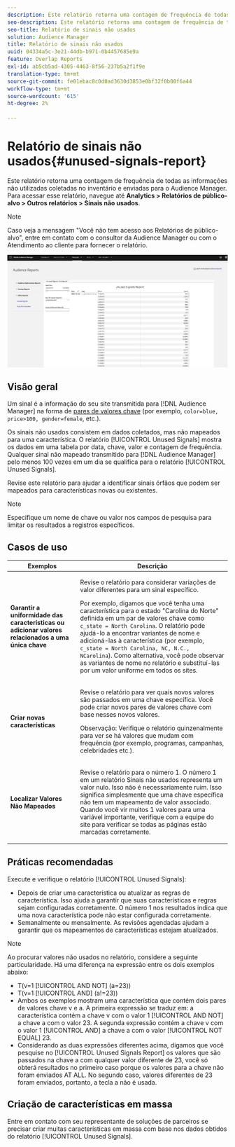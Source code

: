 ```yaml
---
description: Este relatório retorna uma contagem de frequência de todas as informações não utilizadas coletadas no inventário e enviadas para o Audience Manager.
seo-description: Este relatório retorna uma contagem de frequência de todas as informações não utilizadas coletadas no inventário e enviadas para o Audience Manager.
seo-title: Relatório de sinais não usados
solution: Audience Manager
title: Relatório de sinais não usados
uuid: 04334a5c-3e21-44db-b971-0b4457685e9a
feature: Overlap Reports
exl-id: ab5cb5ad-4305-4463-8f56-237b5a2f1f9e
translation-type: tm+mt
source-git-commit: fe01ebac8c0d0ad3630d3853e0bf32f0b00f6a44
workflow-type: tm+mt
source-wordcount: '615'
ht-degree: 2%

---
```


# Relatório de sinais não usados{#unused-signals-report}

Este relatório retorna uma contagem de frequência de todas as informações não utilizadas coletadas no inventário e enviadas para o Audience Manager. Para acessar esse relatório, navegue até **Analytics > Relatórios de público-alvo > Outros relatórios > Sinais não usados**.

>[!NOTE]
>
>Caso veja a mensagem &quot;Você não tem acesso aos Relatórios de público-alvo&quot;, entre em contato com o consultor da Audience Manager ou com o Atendimento ao cliente para fornecer o relatório.

![Captura de tela do Relatório de sinais não usados](/help/using/reporting/dynamic-reports/assets/unused-signals.png)

## Visão geral

Um sinal é a informação do seu site transmitida para [!DNL Audience Manager] na forma de [pares de valores chave](../../reference/key-value-pairs-explained.md) (por exemplo, `color=blue, price>100, gender=female`, etc.).

Os sinais não usados consistem em dados coletados, mas não mapeados para uma característica. O relatório [!UICONTROL Unused Signals] mostra os dados em uma tabela por data, chave, valor e contagem de frequência. Qualquer sinal não mapeado transmitido para [!DNL Audience Manager] pelo menos 100 vezes em um dia se qualifica para o relatório [!UICONTROL Unused Signals].

Revise este relatório para ajudar a identificar sinais órfãos que podem ser mapeados para características novas ou existentes.

>[!NOTE]
>
>Especifique um nome de chave ou valor nos campos de pesquisa para limitar os resultados a registros específicos.

## Casos de uso

<table id="table_E5EE0EC078E14EF4B197243488517A2D"> 
 <thead> 
  <tr> 
   <th colname="col1" class="entry"> Exemplos </th> 
   <th colname="col2" class="entry"> Descrição </th> 
  </tr> 
 </thead>
 <tbody> 
  <tr> 
   <td colname="col1"> <p><b>Garantir a uniformidade das características ou adicionar valores relacionados a uma única chave</b> </p> </td> 
   <td colname="col2"> <p>Revise o relatório para considerar variações de valor diferentes para um sinal específico. </p> <p>Por exemplo, digamos que você tenha uma característica para o estado "Carolina do Norte" definida em um par de valores chave como <code> c_state = North Carolina</code>. O relatório pode ajudá-lo a encontrar variantes de nome e adicioná-las à característica (por exemplo, <code> c_state = North Carolina, NC, N.C., NCarolina</code>). Como alternativa, você pode observar as variantes de nome no relatório e substituí-las por um valor uniforme em todos os sites. </p> <p> </p> </td> 
  </tr> 
  <tr> 
   <td colname="col1"> <p><b>Criar novas características</b> </p> </td> 
   <td colname="col2"> <p>Revise o relatório para ver quais novos valores são passados em uma chave específica. Você pode criar novos pares de valores chave com base nesses novos valores. </p> <p> <p>Observação:  Verifique o relatório quinzenalmente para ver se há valores que mudam com frequência (por exemplo, programas, campanhas, celebridades etc.). </p> </p> </td> 
  </tr> 
  <tr> 
   <td colname="col1"> <p><b>Localizar Valores Não Mapeados</b> </p> </td> 
   <td colname="col2"> <p>Revise o relatório para o número 1. O número 1 em um relatório <span class="wintitle"> Sinais não usados</span> representa um valor nulo. Isso não é necessariamente ruim. Isso significa simplesmente que uma chave específica não tem um mapeamento de valor associado. Quando você vir muitos 1 valores para uma variável importante, verifique com a equipe do site para verificar se todas as páginas estão marcadas corretamente. </p> </td> 
  </tr> 
 </tbody> 
</table>

## Práticas recomendadas

Execute e verifique o relatório [!UICONTROL Unused Signals]:

* Depois de criar uma característica ou atualizar as regras de característica. Isso ajuda a garantir que suas características e regras sejam configuradas corretamente. O número 1 nos resultados indica que uma nova característica pode não estar configurada corretamente.
* Semanalmente ou mensalmente. As revisões agendadas ajudam a garantir que os mapeamentos de características estejam atualizados.

>[!NOTE]
>
>Ao procurar valores não usados no relatório, considere a seguinte particularidade. Há uma diferença na expressão entre os dois exemplos abaixo:

* T(v=1 [!UICONTROL AND NOT] (a=23))
* T(v=1 [!UICONTROL AND] (a!=23))
* Ambos os exemplos mostram uma característica que contém dois pares de valores chave v e a. A primeira expressão se traduz em: a característica contém a chave v com o valor 1 [!UICONTROL AND NOT] a chave a com o valor 23. A segunda expressão contém a chave v com o valor 1 [!UICONTROL AND] a chave a com o valor [!UICONTROL NOT EQUAL] 23.
* Considerando as duas expressões diferentes acima, digamos que você pesquise no [!UICONTROL Unused Signals Report] os valores que são passados na chave a com qualquer valor diferente de 23, você só obterá resultados no primeiro caso porque os valores para a chave não foram enviados AT ALL. No segundo caso, valores diferentes de 23 foram enviados, portanto, a tecla a não é usada.

## Criação de características em massa

Entre em contato com seu representante de soluções de parceiros se precisar criar muitas características em massa com base nos dados obtidos do relatório [!UICONTROL Unused Signals].
